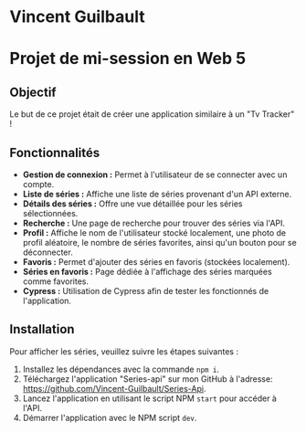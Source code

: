 # Vincent Guilbault

# Projet de mi-session en Web 5

## Objectif

Le but de ce projet était de créer une application similaire à un "Tv Tracker" !

## Fonctionnalités

- **Gestion de connexion :** Permet à l'utilisateur de se connecter avec un compte.
- **Liste de séries :** Affiche une liste de séries provenant d'un API externe.
- **Détails des séries :** Offre une vue détaillée pour les séries sélectionnées.
- **Recherche :** Une page de recherche pour trouver des séries via l'API.
- **Profil :** Affiche le nom de l'utilisateur stocké localement, une photo de profil aléatoire, le nombre de séries favorites, ainsi qu'un bouton pour se déconnecter.
- **Favoris :** Permet d'ajouter des séries en favoris (stockées localement).
- **Séries en favoris :** Page dédiée à l'affichage des séries marquées comme favorites.
- **Cypress :** Utilisation de Cypress afin de tester les fonctionnés de l'application.

## Installation

Pour afficher les séries, veuillez suivre les étapes suivantes :

1. Installez les dépendances avec la commande `npm i`.
2. Téléchargez l'application "Series-api" sur mon GitHub à l'adresse: https://github.com/Vincent-Guilbault/Series-Api.
3. Lancez l'application en utilisant le script NPM `start` pour accéder à l'API.
4. Démarrer l'application avec le NPM script `dev`.